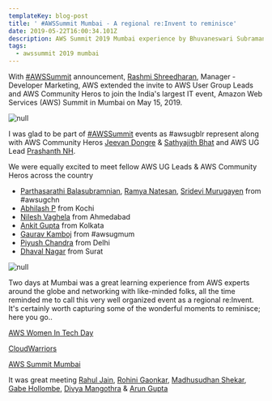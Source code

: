 ```yaml
---
templateKey: blog-post
title: ' #AWSSummit Mumbai - A regional re:Invent to reminisce'
date: 2019-05-22T16:00:34.101Z
description: AWS Summit 2019 Mumbai experience by Bhuvaneswari Subramani
tags:
  - awssummit 2019 mumbai
---
```

With [\#AWSSummit](https://www.awsugblr.in/blog/2019-04-08-awssummit-mumbai-registration-now-open/) announcement, [Rashmi Shreedharan](https://www.linkedin.com/in/rashmis/), Manager - Developer Marketing, AWS extended the invite to AWS User Group Leads and AWS Community Heros to join the India's largest IT event, Amazon Web Services (AWS) Summit in Mumbai on May 15, 2019.

![null](/img/awssummit_mumbai.png)

I was glad to be part of [\#AWSSummit](https://aws.amazon.com/events/summits/mumbai/) events as #awsugblr represent along with AWS Community Heros [Jeevan Dongre](https://www.linkedin.com/in/jeevandongre/) & [Sathyajith Bhat](https://www.linkedin.com/in/sathyabhat/)  and AWS UG Lead [Prashanth NH](https://in.linkedin.com/in/hnprashanth).

We were equally excited to meet fellow AWS UG Leads & AWS Community Heros across the country

* [Parthasarathi Balasubramnian](https://www.linkedin.com/in/parthasarathi-b/), [Ramya Natesan](https://www.linkedin.com/in/ramya-natesan-67499711a/), [Sridevi Murugayen](https://www.linkedin.com/in/sridevi-murugayen-a3646b33/) from #awsugchn
* [Abhilash P](https://www.linkedin.com/in/hiabhilash/) from Kochi
* [Nilesh Vaghela](https://www.linkedin.com/in/nilesh-vaghela/) from Ahmedabad 
* [Ankit Gupta](https://www.linkedin.com/in/akgprogrammer/) from Kolkata
* [Gaurav Kamboj](https://www.linkedin.com/in/gauravkamboj/) from #awsugmum
* [Piyush Chandra](https://www.linkedin.com/in/piyush-chandra-604472167/) from Delhi
* [Dhaval Nagar](https://www.linkedin.com/in/dhavaln/) from Surat

![null](/img/main_group_summitday.png)

Two days at Mumbai was a great learning experience from AWS experts around the globe and networking with like-minded folks, all the time reminded me to call this very well organized event as a regional re:Invent. It's certainly worth capturing some of the wonderful moments to reminisce; here you go..

[AWS Women In Tech Day](https://www.awsugblr.in/blog/2019-05-17-awssummit-mumbai-aws-womenintech-day/)

[CloudWarriors](https://www.awsugblr.in/blog/2019-05-17-awssummit-mumbai-cloudwarriors/)

[AWS Summit Mumbai](https://www.awsugblr.in/blog/2019-05-21-awssummit-mumbai/)

It was great meeting [Rahul Jain](https://www.linkedin.com/in/rahrj/), [Rohini Gaonkar](https://in.linkedin.com/in/rohini-gaonkar-b909a12b), [Madhusudhan Shekar](https://www.linkedin.com/in/madhusudanshekar/), [Gabe Hollombe](https://www.linkedin.com/in/gabehollombe/), [Divya Mangothra](https://www.linkedin.com/in/mangotradivya/) & [Arun Gupta](https://www.linkedin.com/in/arunpgupta/)
